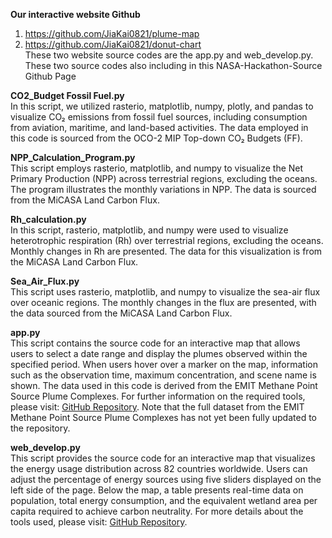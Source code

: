 **Our interactive website Github**
1. https://github.com/JiaKai0821/plume-map
2. https://github.com/JiaKai0821/donut-chart <br/>
These two website source codes are the app.py and web_develop.py. These two source codes also including in this NASA-Hackathon-Source Github Page

**CO2_Budget Fossil Fuel.py**<br/>
In this script, we utilized rasterio, matplotlib, numpy, plotly, and pandas to visualize CO₂ emissions from fossil fuel sources, including consumption from aviation, maritime, and land-based activities. The data employed in this code is sourced from the OCO-2 MIP Top-down CO₂ Budgets (FF).

**NPP_Calculation_Program.py**<br/>
This script employs rasterio, matplotlib, and numpy to visualize the Net Primary Production (NPP) across terrestrial regions, excluding the oceans. The program illustrates the monthly variations in NPP. The data is sourced from the MiCASA Land Carbon Flux.

**Rh_calculation.py**<br/>
In this script, rasterio, matplotlib, and numpy were used to visualize heterotrophic respiration (Rh) over terrestrial regions, excluding the oceans. Monthly changes in Rh are presented. The data for this visualization is from the MiCASA Land Carbon Flux.

**Sea_Air_Flux.py**<br/>
This script uses rasterio, matplotlib, and numpy to visualize the sea-air flux over oceanic regions. The monthly changes in the flux are presented, with the data sourced from the MiCASA Land Carbon Flux.

**app.py**<br/>
This script contains the source code for an interactive map that allows users to select a date range and display the plumes observed within the specified period. When users hover over a marker on the map, information such as the observation time, maximum concentration, and scene name is shown. The data used in this code is derived from the EMIT Methane Point Source Plume Complexes. For further information on the required tools, please visit: [GitHub Repository](https://github.com/JiaKai0821/plume-map). Note that the full dataset from the EMIT Methane Point Source Plume Complexes has not yet been fully updated to the repository.

**web_develop.py**<br/>
This script provides the source code for an interactive map that visualizes the energy usage distribution across 82 countries worldwide. Users can adjust the percentage of energy sources using five sliders displayed on the left side of the page. Below the map, a table presents real-time data on population, total energy consumption, and the equivalent wetland area per capita required to achieve carbon neutrality. For more details about the tools used, please visit: [GitHub Repository](https://github.com/JiaKai0821/donut-chart).
